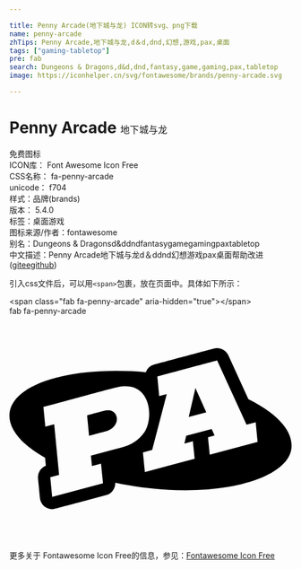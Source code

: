 ```yaml
---

title: Penny Arcade(地下城与龙) ICON转svg、png下载
name: penny-arcade
zhTips: Penny Arcade,地下城与龙,d＆d,dnd,幻想,游戏,pax,桌面
tags: ["gaming-tabletop"]
pre: fab
search: Dungeons & Dragons,d&d,dnd,fantasy,game,gaming,pax,tabletop
image: https://iconhelper.cn/svg/fontawesome/brands/penny-arcade.svg

---
```


# Penny Arcade  <small style="font-size: 60%;font-weight: 100">地下城与龙</small>


<div class="detail-page">
<p>
<span><span class="badge-success badge">免费图标</span> </span>
<br/>
<span>
ICON库：
<span class="badge-secondary badge">Font Awesome Icon Free</span> 
</span>
<br/>
<span>
CSS名称：
<span class="badge-secondary badge">fa-penny-arcade</span> 
</span>
<br/>
<span>
unicode：
<span class="badge-secondary badge">f704</span> 
<copy-btn content='f704' btn-title=""></copy-btn>
<copy-btn :content='String.fromCodePoint(parseInt("f704", 16))' btn-title="复制U"></copy-btn>
</span><br/><span>样式：<span class="badge-light badge">品牌(brands)</span></span>
<br/>
<span>
版本：
<span class="badge-secondary badge">5.4.0</span> 
</span><br/><span>标签：<span class="badge-light badge"><router-link to="/tags/gaming-tabletop.html">桌面游戏</router-link></span></span>
<br/>
<span>图标来源/作者：<span class="badge-light badge">fontawesome</span></span> 
<br/>
<span>别名：<span class="badge-light badge">Dungeons & Dragons</span><span class="badge-light badge">d&d</span><span class="badge-light badge">dnd</span><span class="badge-light badge">fantasy</span><span class="badge-light badge">game</span><span class="badge-light badge">gaming</span><span class="badge-light badge">pax</span><span class="badge-light badge">tabletop</span></span><br/><span class="zh-detail">中文描述：<span class="badge-primary badge">Penny Arcade</span><span class="badge-primary badge">地下城与龙</span><span class="badge-primary badge">d＆d</span><span class="badge-primary badge">dnd</span><span class="badge-primary badge">幻想</span><span class="badge-primary badge">游戏</span><span class="badge-primary badge">pax</span><span class="badge-primary badge">桌面</span><span class="help-link"><span>帮助改进</span>(<a href="https://gitee.com/liuwave/icon-helper/edit/master/json/fontawesome/brands/penny-arcade.json" target="_blank" rel="noopener noreferrer">gitee</a><a href="https://github.com/liuwave/icon-helper/edit/master/json/fontawesome/brands/penny-arcade.json" target="_blank" rel="noopener noreferrer">github</a></span>)</span><br/>
</p>
</div>
<div class="alert alert-dark">
  <i class="fab fa-penny-arcade fa-xs"></i>
  <i class="fab fa-penny-arcade fa-sm"></i>
  <i class="fab fa-penny-arcade fa-lg"></i>
  <i class="fab fa-penny-arcade fa-2x"></i>
  <i class="fab fa-penny-arcade fa-3x"></i>
  <i class="fab fa-penny-arcade fa-5x"></i>
  <i class="fab fa-penny-arcade fa-7x"></i>
</div>
<div>
  <p>引入css文件后，可以用<code>&lt;span&gt;</code>包裹，放在页面中。具体如下所示：    
  </p>
  <div class="alert alert-primary" style="font-size: 14px">
    &lt;span class="fab fa-penny-arcade" aria-hidden="true"&gt;&lt;/span&gt;
    <copy-btn content='<span class="fab fa-penny-arcade" aria-hidden="true"></span>'></copy-btn>
  </div>
  <div class="alert alert-secondary">
    <i class="fab fa-penny-arcade"
    style="font-size: 24px"
    aria-hidden="true"></i> fab fa-penny-arcade
    <copy-btn content="fab fa-penny-arcade" btn-title="复制图标名称"></copy-btn>
  </div>
</div>
<div id="svg" class="svg-wrap">
<svg xmlns="http://www.w3.org/2000/svg" viewBox="0 0 640 512"><path d="M421.91 164.27c-4.49 19.45-1.4 6.06-15.1 65.29l39.73-10.61c-22.34-49.61-17.29-38.41-24.63-54.68zm-206.09 51.11c-20.19 5.4-11.31 3.03-39.63 10.58l4.46 46.19c28.17-7.59 20.62-5.57 34.82-9.34 42.3-9.79 32.85-56.42.35-47.43zm326.16-26.19l-45.47-99.2c-5.69-12.37-19.46-18.84-32.62-15.33-70.27 18.75-38.72 10.32-135.59 36.23a27.618 27.618 0 0 0-18.89 17.41C144.26 113.27 0 153.75 0 226.67c0 33.5 30.67 67.11 80.9 95.37l1.74 17.88a27.891 27.891 0 0 0-17.77 28.67l4.3 44.48c1.39 14.31 13.43 25.21 27.8 25.2 5.18-.01-3.01 1.78 122.53-31.76 12.57-3.37 21.12-15.02 20.58-28.02 216.59 45.5 401.99-5.98 399.89-84.83.01-28.15-22.19-66.56-97.99-104.47zM255.14 298.3l-21.91 5.88-48.44 12.91 2.46 23.55 20.53-5.51 4.51 44.51-115.31 30.78-4.3-44.52 20.02-5.35-11.11-114.64-20.12 5.39-4.35-44.5c178.15-47.54 170.18-46.42 186.22-46.65 56.66-1.13 64.15 71.84 42.55 104.43a86.7 86.7 0 0 1-50.75 33.72zm199.18 16.62l-3.89-39.49 14.9-3.98-6.61-14.68-57.76 15.42-4.1 17.54 19.2-5.12 4.05 39.54-112.85 30.07-4.46-44.43 20.99-5.59 33.08-126.47-17.15 4.56-4.2-44.48c93.36-24.99 65.01-17.41 135.59-36.24l66.67 145.47 20.79-5.56 4.3 44.48-108.55 28.96z"/></svg>
</div>
<detail full-name='fa-penny-arcade'></detail>

<Vssue title="关于“Penny Arcade”的评论" />
    
<div><p>更多关于  Fontawesome Icon Free的信息，参见：<a target="_blank" href="https://iconhelper.cn/fontawesome.html">Fontawesome Icon Free</a>
</p></div>
